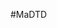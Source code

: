 #MaDTD
<?xml version="1.0" encoding="iso-8859-1"?>
 <!ELEMENT   oue (inscription_personne)*>
 <!ELEMENT  inscription_personne (nom ,prenom ,date_de_naissance, lieu_dhabibation, niveau_detude, genre, situation_matrimoniale, competence+, email, telephone)>
 <!ELEMENT nom (#PCDATA)>
 <!ELEMENT prenom (#PCDATA)>
 <!ELEMENT date_de_naissance (#PCDATA)>
 <!ELEMENT lieu_dhabibation (#PCDATA)>
 <!ELEMENT niveau_detude (#PCDATA)>
 <!ELEMENT genre (#PCDATA)>
 <!ELEMENT situation_matrimoniale (#PCDATA)>
 <!ELEMENT competence (#PCDATA)>
 <!ELEMENT email (#PCDATA)>
 <!ELEMENT telephone (#PCDATA)>  
